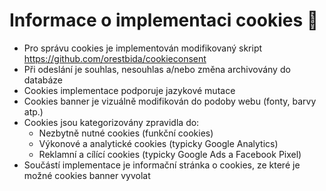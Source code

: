 # Informace o implementaci cookies 🍪

- Pro správu cookies je implementován modifikovaný skript https://github.com/orestbida/cookieconsent
- Při odeslání je souhlas, nesouhlas a/nebo změna archivovány do databáze
- Cookies implementace podporuje jazykové mutace
- Cookies banner je vizuálně modifikován do podoby webu (fonty, barvy atp.)
- Cookies jsou kategorizovány zpravidla do:
  - Nezbytně nutné cookies (funkční cookies)
  - Výkonové a analytické cookies (typicky Google Analytics)
  - Reklamní a cílící cookies (typicky Google Ads a Facebook Pixel)
- Součástí implementace je informační stránka o cookies, ze které je možné cookies banner vyvolat
